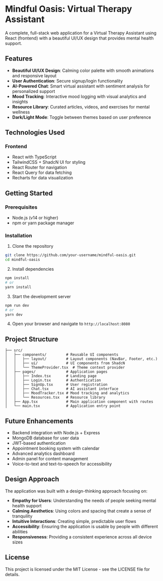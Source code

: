 
# Mindful Oasis: Virtual Therapy Assistant

A complete, full-stack web application for a Virtual Therapy Assistant using React (frontend) with a beautiful UI/UX design that provides mental health support.

## Features

- **Beautiful UI/UX Design**: Calming color palette with smooth animations and responsive layout
- **User Authentication**: Secure signup/login functionality 
- **AI-Powered Chat**: Smart virtual assistant with sentiment analysis for personalized support
- **Mood Tracking**: Interactive mood logging with visual analytics and insights
- **Resource Library**: Curated articles, videos, and exercises for mental wellness
- **Dark/Light Mode**: Toggle between themes based on user preference

## Technologies Used

### Frontend
- React with TypeScript
- TailwindCSS + ShadcN UI for styling
- React Router for navigation
- React Query for data fetching
- Recharts for data visualization

## Getting Started

### Prerequisites
- Node.js (v14 or higher)
- npm or yarn package manager

### Installation

1. Clone the repository
```bash
git clone https://github.com/your-username/mindful-oasis.git
cd mindful-oasis
```

2. Install dependencies
```bash
npm install
# or
yarn install
```

3. Start the development server
```bash
npm run dev
# or
yarn dev
```

4. Open your browser and navigate to `http://localhost:8080`

## Project Structure

```
├── src/
│   ├── components/         # Reusable UI components
│   │   ├── layout/         # Layout components (NavBar, Footer, etc.)
│   │   ├── ui/             # UI components from ShadcN
│   │   └── ThemeProvider.tsx  # Theme context provider
│   ├── pages/              # Application pages
│   │   ├── Index.tsx       # Landing page
│   │   ├── Login.tsx       # Authentication
│   │   ├── SignUp.tsx      # User registration
│   │   ├── Chat.tsx        # AI assistant interface
│   │   ├── MoodTracker.tsx # Mood tracking and analytics
│   │   └── Resources.tsx   # Resource library
│   ├── App.tsx             # Main application component with routes
│   └── main.tsx            # Application entry point
```

## Future Enhancements

- Backend integration with Node.js + Express
- MongoDB database for user data
- JWT-based authentication
- Appointment booking system with calendar
- Advanced analytics dashboard
- Admin panel for content management
- Voice-to-text and text-to-speech for accessibility

## Design Approach

The application was built with a design-thinking approach focusing on:

- **Empathy for Users**: Understanding the needs of people seeking mental health support
- **Calming Aesthetics**: Using colors and spacing that create a sense of tranquility
- **Intuitive Interactions**: Creating simple, predictable user flows
- **Accessibility**: Ensuring the application is usable by people with different abilities
- **Responsiveness**: Providing a consistent experience across all device sizes

## License

This project is licensed under the MIT License - see the LICENSE file for details.
